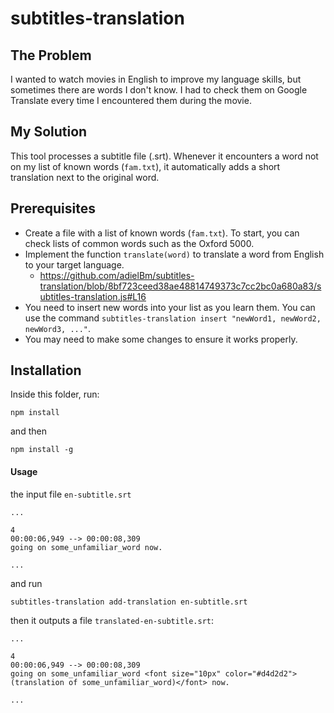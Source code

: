 # subtitles-translation

## The Problem
I wanted to watch movies in English to improve my language skills, but sometimes there are words I don't know. I had to check them on Google Translate every time I encountered them during the movie.

## My Solution
This tool processes a subtitle file (.srt). Whenever it encounters a word not on my list of known words (`fam.txt`), it automatically adds a short translation next to the original word.

## Prerequisites
- Create a file with a list of known words (`fam.txt`). To start, you can check lists of common words such as the Oxford 5000.
- Implement the function `translate(word)` to translate a word from English to your target language.
  - https://github.com/adielBm/subtitles-translation/blob/8bf723ceed38ae48814749373c7cc2bc0a680a83/subtitles-translation.js#L16
- You need to insert new words into your list as you learn them. You can use the command `subtitles-translation insert "newWord1, newWord2, newWord3, ..."`.
- You may need to make some changes to ensure it works properly.

## Installation

Inside this folder, run:

```shell
npm install
```

and then

```
npm install -g
```

#### Usage

the input file `en-subtitle.srt`

```srt
...

4
00:00:06,949 --> 00:00:08,309
going on some_unfamiliar_word now.

...
```
and run 
```
subtitles-translation add-translation en-subtitle.srt
```

then it outputs a file `translated-en-subtitle.srt`:

```srt
...

4
00:00:06,949 --> 00:00:08,309
going on some_unfamiliar_word <font size="10px" color="#d4d2d2"> (translation of some_unfamiliar_word)</font> now.

...
```
